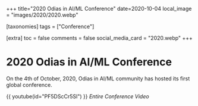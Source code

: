 +++
title="2020 Odias in AI/ML Conference"
date=2020-10-04
local_image = "images/2020/2020.webp"

[taxonomies]
tags = ["Conference"]

[extra]
toc = false
comments = false
social_media_card = "2020.webp"
+++

# 2020 Odias in AI/ML Conference

On the 4th of October, 2020, Odias in AI/ML community has hosted its first global conference.

{{ youtube(id="PF5DScCr5SI") }}
_Entire Conference Video_
